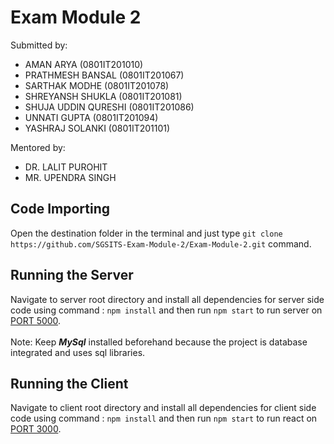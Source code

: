 # Exam Module 2

Submitted by:

- AMAN ARYA (0801IT201010)
- PRATHMESH BANSAL (0801IT201067)
- SARTHAK MODHE (0801IT201078)
- SHREYANSH SHUKLA (0801IT201081)
- SHUJA UDDIN QURESHI (0801IT201086)
- UNNATI GUPTA (0801IT201094)
- YASHRAJ SOLANKI (0801IT201101)

Mentored by:

- DR.  LALIT PUROHIT
- MR. UPENDRA SINGH

## Code Importing

Open the destination folder in the terminal and just type ```git clone https://github.com/SGSITS-Exam-Module-2/Exam-Module-2.git``` command.

## Running the Server

Navigate to server root directory and install all dependencies for server side code using command : `npm install` and then run `npm start` to run server on [PORT 5000](https://localhost:5000).
<br><br>
Note: Keep ***MySql*** installed beforehand because the project is database integrated and uses sql libraries.

## Running the Client

Navigate to client root directory and install all dependencies for client side code using command : `npm install` and then run `npm start` to run react on [PORT 3000](https://localhost:3000).
